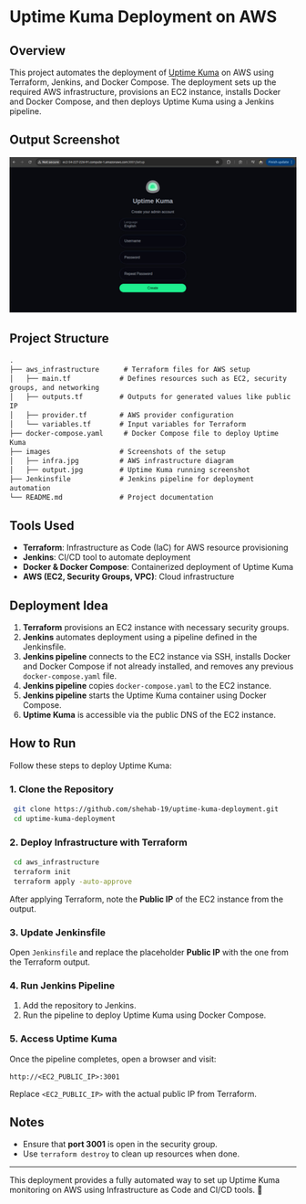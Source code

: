 # Uptime Kuma Deployment on AWS

## Overview
This project automates the deployment of [Uptime Kuma](https://github.com/louislam/uptime-kuma) on AWS using Terraform, Jenkins, and Docker Compose. The deployment sets up the required AWS infrastructure, provisions an EC2 instance, installs Docker and Docker Compose, and then deploys Uptime Kuma using a Jenkins pipeline.

## Output Screenshot
![Uptime Kuma Output](images/output.jpg)


## Project Structure
```
.
├── aws_infrastructure      # Terraform files for AWS setup
│   ├── main.tf            # Defines resources such as EC2, security groups, and networking
│   ├── outputs.tf         # Outputs for generated values like public IP
│   ├── provider.tf        # AWS provider configuration
│   └── variables.tf       # Input variables for Terraform
├── docker-compose.yaml     # Docker Compose file to deploy Uptime Kuma
├── images                 # Screenshots of the setup
│   ├── infra.jpg          # AWS infrastructure diagram
│   ├── output.jpg         # Uptime Kuma running screenshot
├── Jenkinsfile            # Jenkins pipeline for deployment automation
└── README.md              # Project documentation
```

## Tools Used
- **Terraform**: Infrastructure as Code (IaC) for AWS resource provisioning
- **Jenkins**: CI/CD tool to automate deployment
- **Docker & Docker Compose**: Containerized deployment of Uptime Kuma
- **AWS (EC2, Security Groups, VPC)**: Cloud infrastructure

## Deployment Idea
1. **Terraform** provisions an EC2 instance with necessary security groups.
2. **Jenkins** automates deployment using a pipeline defined in the Jenkinsfile.
3. **Jenkins pipeline** connects to the EC2 instance via SSH, installs Docker and Docker Compose if not already installed, and removes any previous `docker-compose.yaml` file.
4. **Jenkins pipeline** copies `docker-compose.yaml` to the EC2 instance.
5. **Jenkins pipeline** starts the Uptime Kuma container using Docker Compose.
6. **Uptime Kuma** is accessible via the public DNS of the EC2 instance.

## How to Run
Follow these steps to deploy Uptime Kuma:

### 1. Clone the Repository
```sh
 git clone https://github.com/shehab-19/uptime-kuma-deployment.git
 cd uptime-kuma-deployment
```

### 2. Deploy Infrastructure with Terraform
```sh
 cd aws_infrastructure
 terraform init
 terraform apply -auto-approve
```
After applying Terraform, note the **Public IP** of the EC2 instance from the output.

### 3. Update Jenkinsfile
Open `Jenkinsfile` and replace the placeholder **Public IP** with the one from the Terraform output.

### 4. Run Jenkins Pipeline
1. Add the repository to Jenkins.
2. Run the pipeline to deploy Uptime Kuma using Docker Compose.

### 5. Access Uptime Kuma
Once the pipeline completes, open a browser and visit:
```
http://<EC2_PUBLIC_IP>:3001
```
Replace `<EC2_PUBLIC_IP>` with the actual public IP from Terraform.


## Notes
- Ensure that **port 3001** is open in the security group.
- Use `terraform destroy` to clean up resources when done.

---

This deployment provides a fully automated way to set up Uptime Kuma monitoring on AWS using Infrastructure as Code and CI/CD tools. 🚀

